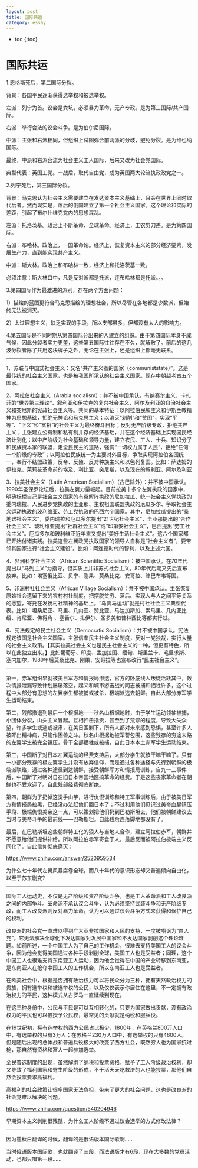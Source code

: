 ```yaml
---
layout: post
title: 国际共运
category: essay 
---
```


* toc
{:toc}

# 国际共运

1.恩格斯死后，第二国际分裂。

背景：各国平民逐渐获得选举权和被选举权。

左派：列宁为首。议会是粪坑，必须暴力革命，无产专政。是为第三国际/共产国际。

右派：举行合法的议会斗争。是为伯尔尼国际。

中派：主张和右派相同，但组织上试图弥合前两派的分歧，避免分裂。是为维也纳国际。

最终，中派和右派合流为社会主义工人国际，后来又改为社会党国际。

典型代表：英国工党。一战后，取代自由党，成为英国两大轮流执政政党之一。

2.列宁死后，第三国际分裂。

背景：马克思认为社会主义需要建立在发达资本主义基础上，且会在世界上同时取代后者。然而现实是，落后的俄国建立了第一个社会主义国家。这个理论和实际的差距，引起了布尔什维克党内的思想混乱。

左派：托洛茨基。政治上不断革命、全球革命。经济上，工农剪刀差。是为第四国际。

右派：布哈林。政治上，一国革命论。经济上，恢复资本主义的部分经济要素，发展生产力，直到能实现共产主义。

中派：斯大林。政治上和布哈林一致，经济上和托洛茨基一致。

必须注意：斯大林口中，凡是反对派都是托派，连布哈林都是托派。。。

3.第四国际作为最激进的派别，存在两个方面问题：

1）描绘的蓝图更符合马克思描绘的理想社会，所以尽管在各地都是少数派，但始终无法被消灭。

2）太过理想主义，缺乏实现的手段，所以支部虽多，但都没有太大的影响力。

4.第五国际是不同时期从第四国际分出来的人建立的组织。由于第四国际本身不成气候，因此分裂者实力更差，这些第五国际往往存在不久，就解散了。前后的这几波分裂者除了共用这块牌子之外，无论在主张上，还是组织上都毫无联系。

---

1、苏联与中国式社会主义：又名“共产主义者的国家（communiststate）”。这是最传统的社会主义国家，也是被我国所承认的社会主义国家。现存中朝越老古五个国家。

2、阿拉伯社会主义（Arabia socialism）：并不被中国承认。有纳赛尔主义、卡扎菲的“世界第三理论”、叙利亚和伊拉克的复兴社会主义、阿尔及利亚的自治社会主义和突尼斯的宪政社会主义等。共同的基本特征：以阿拉伯民族主义和伊斯兰教精神为思想基础，拒绝无神论和马克思主义；以消灭“剥削”和“贫困”，实现“平等”、“正义”和“富裕”的社会主义为最终奋斗目标；反对无产阶级专政，拒绝共产主义；主张建立公有制和私有制并存的经济基础，并在这个经济基础上实现国民经济计划化；以中产阶级为社会基础和领导力量，建立农民、工人、士兵、知识分子和民族资本家的联盟，走全民民主的道路，强调“一切权力属于人民”，拒绝“任何一个阶级的专政”；以阿拉伯民族统一为主要对外目标，争取实现阿拉伯各国统一，奉行不结盟政策，反帝、反殖、反对种族主义和以色列复国。比如：萨达姆的伊拉克、茉莉花革命前的埃及、利比亚、突尼斯，以及现在的叙利亚、阿尔及利亚

3、拉美社会主义（Latin American Socialism）（古巴除外）：并不被中国承认。1990年圣保罗论坛后，拉美左翼力量崛起。目前拉美十多个左翼执政的国家中，明确标榜自己是社会主义国家的有桑解阵执政的尼加拉瓜、统一社会主义党执政的委内瑞拉、人民进步党执政的圭亚那、主权祖国联盟执政的厄瓜多尔、争取社会主义运动执政的玻利维亚、劳工党执政的巴西六个国家。其中，尼加拉瓜提出的“桑地诺社会主义”，委内瑞拉和厄瓜多尔提出“21世纪社会主义”，圭亚那提出的”合作社会主义“、玻利维亚提出“社群社会主义”或“印第安社会主义”，巴西提出“劳工社会主义”。厄瓜多尔和玻利维亚近年来又提出“美好生活社会主义”。这六个国家都已开始付诸实践。拉美这些左翼政党执政国家的领导人自称是“社会主义者”，要带领其国家进行“社会主义建设”。比如：阿连德时代的智利，以及上述六国。

4、非洲科学社会主义（African Scientific Socialism）：被中国承认。在70年代提出以“马列主义”为指导，但实质上并非苏式社会主义。80年代后期又先后宣布放弃。比如：埃塞俄比亚、贝宁、刚果、莫桑比克、安哥拉、津巴布韦等国。

5、非洲村社社会主义（African Village Socialism）：并不被中国承认。主张恢复原始社会遗留下来的农村村社制度，把摆脱贫穷、落后、实现人与人之间平等关系的愿望，寄托在发扬村社精神的基础上。“乌贾马运动”就是村社社会主义典型代表。比如：坦桑尼亚、马里、几内亚、赞比亚、马达加斯加、索马里、几内亚比绍、肯尼亚、佛得角 、塞舌尔、扎伊尔、圣多美和普林西比等都实行过。

6、宪法规定的民主社会主义（Democratic Socialism）：并不被中国承认。宪法规定该国是社会主义国家。主张信奉民主社会主义制度，反对一党独裁，实行大量的社会主义政策。【其实拉美社会主义也是民主社会主义的一种，但更有特色，所以在此独立出来。】比如葡萄牙、印度、孟加拉国、缅甸、斯里兰卡、毛里求斯、塞内加尔，1989年后莫桑比克、刚果、安哥拉等也宣布改行“民主社会主义”。

---

第一，赤军组织早就被美日军方和情报局渗透，官方的卧底线人叛徒活跃其中，数次情报泄漏导致计划屡屡落空，起义和城市游击战的同志被捕和牺牲许多，这个过程中大部分有思想的左翼学生都被捕或被杀，极端派逃去朝鲜。自此大部分赤军学生运动结束。

第二，残部撤退到最后一个根据地——秋名山根据地时，由于学生运动领袖被捕，小团体分裂，山头主义冒起。互相抨击指责，甚至到了荒谬的程度，导致大失众望，许多学生或逃或被肃，在美日围剿下，所有人都对未来感到恐惧，甚至许多人被吓出精神病，只能作困兽之斗。秋名山根据地被军警包围，这些残存的穷途末路的左翼学生被完全镇压，骨干全部牺牲或被捕，自此日本本土赤军学生运动结束。

第三，中国断了对日本左翼运动的经费支持后，大部分学生就该干嘛干嘛了。只有一小部分残存的极左翼学生并没有放弃信仰，而是通过各种途径与先行到朝鲜的极端派联络，通过各种途径到达朝鲜，接受朝鲜军方和情报局训练，自九一三事件后，中国断了对朝对日在旧日本帝国地区搞革命的经费。于是这些丧家革命者在朝鲜也不受欢迎了。自此残部经费彻底断绝。

第四，朝鲜为了扔掉这烫手山芋，进行仇恨训练和特工军事训练后，由于被美日军方和情报局拉黑，已经没办法赶他们回日本了；不过利用他们见识过美帝血腥镇压手段、极端仇恨美帝这一点，可以策划把他们扔到巴勒斯坦去，他们被朝鲜建议去当时与美帝斗争的最前线——巴勒斯坦。自此残余连落脚地都没有了。

最后，在巴勒斯坦这些朝鲜特工化的狠人与当地人合作，建立阿拉伯赤军，朝鲜并不愿意给他们提供补给。所以阿拉伯赤军寄食于人，最后反而被阿拉伯极端主义反同化了，自此信仰彻底磨灭；

https://www.zhihu.com/answer/2520959534

为什么七十年代左翼风暴席卷全球，而八十年代的意识形态却又普遍倾向自由化，以至于苏东剧变?

---

国际工人运动史，不仅是无产阶级和资产阶级斗争，也是工人革命派和工人改良派之间的内部争斗。革命派不承认议会斗争，认为必须坚持武装斗争和无产阶级专政，而工人改良派则反对暴力革命，认为可以通过议会斗争方式来获得和保护自己的权利。

改良派的社会党一直难以得到广大亚非拉国家和人民的支持，一度被嘲讽为“白人党”。它无法解决全球化下发达国家对发展中国家和不发达国家剥削这个理论难题。如前所述，一个中国工人为了自己的工作机会，很难去支持美国工人的议会斗争，因为他会觉得美国通过各种手段剥削全球，美国工人也是受益者；同理，这个中国工人也很难支持东南亚工人运动，因为他会觉得在中国的产业转移到东南亚，是东南亚人在抢夺中国工人的工作机会，所以东南亚工人也是受益者。

在欧美社会中，根据是否拥有政治权力可以将民众分为三种，拥有天然政治权力的贵族，拥有选举权和被选举权的公民，以及仅仅表示你居住在这里，不一定拥有政治权力的平民，这种模式从古罗马一直延续到现在。

在这三种身份中，公民与平民是可以互相转化的，只要为国家做出贡献，没有政治权力的平民也可以被授予公民权，最常见的贡献就是纳税和服兵役。

在19世纪初，拥有选举权的西方公民占比极少，1800年，在英格兰800万人口中，有选举权的只有3万人；在苏格兰230万人口中，有选举权的只有4600人。但是随后出现的总体战和普遍兵役极大的改变了西方社会，既然穷人也为国家抗过枪，那自然有资格和富人一起参加选举。

全民普选制度的出现，虽然解绑了纳税和投票资格，赋予了工人阶级政治权利，却又导致了福利国家和寄生阶级的形成，不干活天天吃救济的人也能投票，那他们自然会投票要求高福利。

高福利的社会政策让很多国家无法负担，带来了更大的社会问题，这也是改良派的社会党难以解决的问题。

https://www.zhihu.com/question/540204946

早期资本主义剥削很残酷，为什么工人阶级不通过议会选举的方式修改法律？

---

因为瞿秋白翻译的时候，翻译的是俄语版本国际歌啊……

当时俄语版本国际歌，也就翻译了三段，而法语版才有6段，现在大多数的党员活动，也都只唱第一段……
